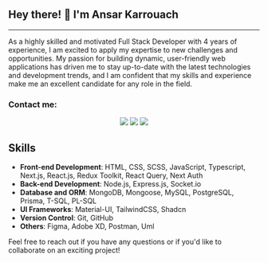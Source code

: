 <h2> Hey there! 👋 I'm Ansar Karrouach</h2>
<hr /> 
As a highly skilled and motivated Full Stack Developer with 4 years of experience, I am excited to apply my expertise to new challenges and opportunities. My passion for building dynamic, user-friendly web applications has driven me to stay up-to-date with the latest technologies and development trends, and I am confident that my skills and experience make me an excellent candidate for any role in the field.

<!-- Contact -->

### Contact me:

<p align="center">
  <a href="https://www.linkedin.com/in/ansarkarrouach/" target="_blank"><img src="https://img.shields.io/badge/linkedin-%230177B5?style=flat-square&logo=linkedin&logoColor=white"/></a>
  <a href="mailto:karrouach.ansar@gmail.com" target="_blank"><img src="https://img.shields.io/badge/Gmail-D14836?style=flat-square&logo=gmail&logoColor=white" /></a>
  <a href="https://api.whatsapp.com/send?phone=+212640449139&text=Hi!" target="_blank"><img src="https://img.shields.io/badge/-Whatsapp-4CA143?style=flat-square&labelColor=4CA143&logo=whatsapp&logoColor=white" /></a>
</p>

## Skills

- **Front-end Development**: HTML, CSS, SCSS, JavaScript, Typescript, Next.js, React.js, Redux Toolkit, React Query, Next Auth
- **Back-end Development**: Node.js, Express.js, Socket.io
- **Database and ORM**: MongoDB, Mongoose, MySQL, PostgreSQL, Prisma, T-SQL, PL-SQL
- **UI Frameworks**: Material-UI, TailwindCSS, Shadcn
- **Version Control**: Git, GitHub
- **Others**: Figma, Adobe XD, Postman, Uml


Feel free to reach out if you have any questions or if you'd like to collaborate on an exciting project!
